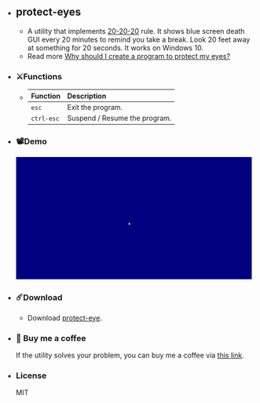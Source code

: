 - ## protect-eyes
	- A utility that implements  [20-20-20](https://www.healthline.com/health/eye-health/20-20-20-rule#definition) rule. It shows blue screen death GUI every 20 minutes to remind you take a break. Look 20 feet away at something for 20 seconds. It works on Windows 10.
	- Read more [Why should I create a program to protect my eyes?](https://zhihaushiu.medium.com/why-should-i-create-a-program-to-protect-my-eyes-8dcb63bc8122?sk=4eb609f682a421bb3526a2479d2ac015)
- ### :crossed_swords:Functions
	- | Function | Description |
	  |---|---|
	  | `esc` | Exit the program. |
	  |`ctrl-esc`|Suspend / Resume the program.|
- ### :film_projector:Demo
  ![protect-eye-demo.gif](./assets/protect-eye-demo_1649561658472_0.gif)
- ### :comet:Download
	- Download [protect-eye](https://drive.google.com/file/d/18jeWbg_v4ntVv5V-DuVjJMgLJO5SY-Sz/view?usp=sharing).
- ### :sparkling_heart: Buy me a coffee 
    
  If the utility solves your problem, you can buy me a coffee via [this link](https://www.buymeacoffee.com/zhihau).
- ### License
    
  MIT
